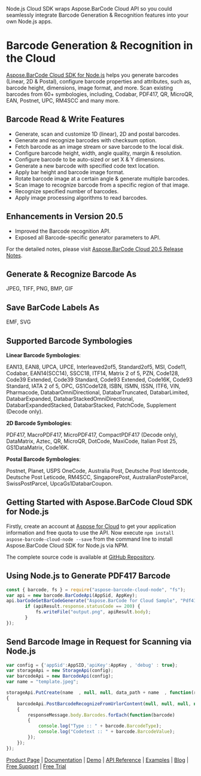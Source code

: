 Node.js Cloud SDK wraps Aspose.BarCode Cloud API so you could seamlessly integrate Barcode Generation & Recognition features into your own Node.js apps.

# Barcode Generation & Recognition in the Cloud

[Aspose.BarCode Cloud SDK for Node.js](https://products.aspose.cloud/barcode/nodejs) helps you generate barcodes (Linear, 2D & Postal), configure barcode properties and attributes, such as, barcode height, dimensions, image format, and more. Scan existing barcodes from 60+ symbologies, including, Codabar, PDF417, QR, MicroQR, EAN, Postnet, UPC, RM4SCC and many more.

## Barcode Read & Write Features

- Generate, scan and customize 1D (linear), 2D and postal barcodes.
- Generate and recognize barcodes with checksum option.
- Fetch barcode as an image stream or save barcode to the local disk.
- Configure barcode height, width, angle quality, margin & resolution.
- Configure barcode to be auto-sized or set X & Y dimensions.
- Generate a new barcode with specified code text location.
- Apply bar height and barcode image format.
- Rotate barcode image at a certain angle & generate multiple barcodes.
- Scan image to recognize barcode from a specific region of that image.
- Recognize specified number of barcodes.
- Apply image processing algorithms to read barcodes.

## Enhancements in Version 20.5

- Improved the Barcode recognition API.
- Exposed all Barcode-specific generator parameters to API.

For the detailed notes, please visit [Aspose.BarCode Cloud 20.5 Release Notes](https://docs.aspose.cloud/display/barcodecloud/Aspose.BarCode+Cloud+20.5+Release+Notes).

## Generate & Recognize Barcode As

JPEG, TIFF, PNG, BMP, GIF

## Save BarCode Labels As

EMF, SVG

## Supported Barcode Symbologies

**Linear Barcode Symbologies**:

EAN13, EAN8, UPCA, UPCE, Interleaved2of5, Standard2of5, MSI, Code11, Codabar, EAN14(SCC14), SSCC18, ITF14, Matrix 2 of 5, PZN, Code128, Code39 Extended, Code39 Standard, Code93 Extended, Code16K, Code93 Standard, IATA 2 of 5, OPC, GS1Code128, ISBN, ISMN, ISSN, ITF6, VIN, Pharmacode, DatabarOmniDirectional, DatabarTruncated, DatabarLimited, DatabarExpanded, DatabarStackedOmniDirectional, DatabarExpandedStacked, DatabarStacked, PatchCode, Supplement (Decode only).

**2D Barcode Symbologies**:

PDF417, MacroPDF417, MicroPDF417, CompactPDF417 (Decode only), DataMatrix, Aztec, QR, MicroQR, DotCode, MaxiCode, Italian Post 25, GS1DataMatrix, Code16K.

**Postal Barcode Symbologies**:

Postnet, Planet, USPS OneCode, Australia Post, Deutsche Post Identcode, Deutsche Post Leticode, RM4SCC, SingaporePost, AustralianPosteParcel, SwissPostParcel, UpcaGs1DatabarCoupon.

## Getting Started with Aspose.BarCode Cloud SDK for Node.js

Firstly, create an account at [Aspose for Cloud](https://dashboard.aspose.cloud/#/apps) to get your application information and free quota to use the API. Now execute `npm install aspose-barcode-cloud-node --save` from the command line to install Aspose.BarCode Cloud SDK for Node.js via NPM.

The complete source code is available at [GitHub Repository](https://github.com/aspose-barcode-cloud/aspose-barcode-cloud-node).

## Using Node.js to Generate PDF417 Barcode

```js
const { barcode, fs } = require("aspose-barcode-cloud-node", "fs");
var api = new barcode.BarCodeApi(AppSid, AppKey);
api.barCodeGetBarCodeGenerate("Aspose.BarCode for Cloud Sample", "Pdf417", "png").then((apiResult) => {
       if (apiResult.response.statusCode == 200) {
           fs.writeFile("output.png", apiResult.body);
       }
});
```

## Send Barcode Image in Request for Scanning via Node.js

```js
var config = {'appSid':AppSID,'apiKey':AppKey , 'debug' : true};
var storageApi = new StorageApi(config);
var barcodeApi = new BarcodeApi(config);
var name = "template.jpeg";

storageApi.PutCreate(name  , null, null, data_path + name  , function(responseMessage) 
{
	barcodeApi.PostBarcodeRecognizeFromUrlorContent(null, null, null, null, null, data_path + name, function(responseMessage) 
	{
		responseMessage.body.Barcodes.forEach(function(barcode)
		{
			console.log("Type :: " + barcode.BarcodeType);
			console.log("Codetext :: " + barcode.BarcodeValue);
		});
	});
});
```

[Product Page](https://products.aspose.cloud/barcode/nodejs) | [Documentation](https://docs.aspose.cloud/display/barcodecloud/Home) | [Demo](https://products.aspose.app/barcode/family) | [API Reference](https://apireference.aspose.cloud/barcode/) | [Examples](https://github.com/aspose-barcode-cloud/aspose-barcode-cloud-node) | [Blog](https://blog.aspose.cloud/category/barcode/) | [Free Support](https://forum.aspose.cloud/c/barcode) | [Free Trial](https://dashboard.aspose.cloud/#/apps)
